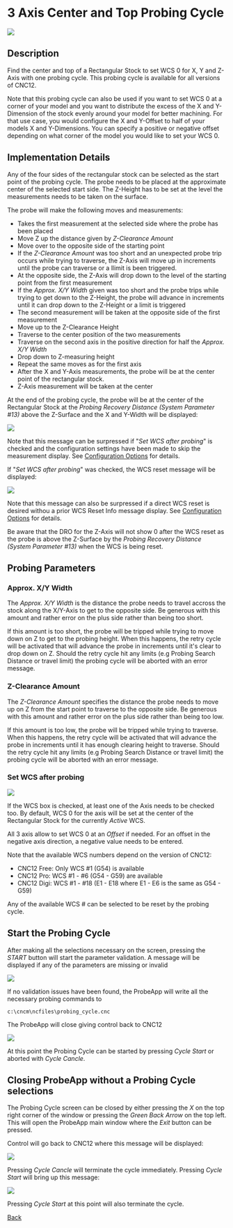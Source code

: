 # 3 Axis Center and Top Probing Cycle

![](/images/pa013.PNG)

## Description
Find the center and top of a Rectangular Stock to set WCS 0 for X, Y and Z-Axis with one probing cycle. This probing cycle is available for all versions of CNC12.

Note that this probing cycle can also be used if you want to set WCS 0 at a corner of your model and you want to distribute the excess of the X and Y-Dimension of the stock evenly around your model for better machining.
For that use case, you would configure the X and Y-Offset to half of your models X and Y-Dimensions. 
You can specify a positive or negative offset depending on what corner of the model you would like to set your WCS 0.

## Implementation Details
Any of the four sides of the rectangular stock can be selected as the start point of the probing cycle.
The probe needs to be placed at the approximate center of the selected start side.
The Z-Height has to be set at the level the measurements needs to be taken on the surface.

The probe will make the following moves and measurements:

* Takes the first measurement at the selected side where the probe has been placed
* Move Z up the distance given by *Z-Clearance Amount*
* Move over to the opposite side of the starting point
* If the *Z-Clearance Amount* was too short and an unexpected probe trip occurs while trying to traverse, the Z-Axis will move up in increments until the probe can traverse or a llimit is been triggered.
* At the opposite side, the Z-Axis will drop down to the level of the starting point from the first measurement
* If the *Approx. X/Y Width* given was too short and the probe trips while trying to get down to the Z-Height, the probe will advance in increments until it can drop down to the Z-Height or a limit is triggered 
* The second measurement will be taken at the opposite side of the first measurement
* Move up to the Z-Clearance Height
* Traverse to the center position of the two measurements
* Traverse on the second axis in the positive direction for half the *Approx. X/Y Width*
* Drop down to Z-measuring height
* Repeat the same moves as for the first axis
* After the X and Y-Axis measurements, the probe will be at the center point of the rectangular stock.
* Z-Axis measurement will be taken at the center

At the end of the probing cycle, the probe will be at the center of the Rectangular Stock at the *Probing Recovery Distance (System Parameter #13)* above the Z-Surface and the X and Y-Width will be displayed:

![](/images/pa038.PNG)

Note that this message can be surpressed if "*Set WCS after probing*" is checked and the configuration settings have been made to skip the measurement display.
See [Configuration Options](configuration.md) for details.

If "*Set WCS after probing*" was checked, the WCS reset message will be displayed:

![](/images/pa039.PNG)

Note that this message can also be surpressed if a direct WCS reset is desired withou a prior WCS Reset Info message display.
See [Configuration Options](configuration.md) for details.

Be aware that the DRO for the Z-Axis will not show 0 after the WCS reset as the probe is above the Z-Surface by the *Probing Recovery Distance (System Parameter #13)* when the WCS is being reset.

## Probing Parameters
### Approx. X/Y Width
The *Approx. X/Y Width* is the distance the probe needs to travel accross the stock along the X/Y-Axis to get to the opposite side.
Be generous with this amount and rather error on the plus side rather than being too short. 

If this amount is too short, the probe will be tripped while trying to move down on Z to get to the probing height. 
When this happens, the retry cycle will be activated that will advance the probe in increments until it's clear to drop down on Z.
Should the retry cycle hit any limits (e.g Probing Search Distance or travel limit) the probing cycle will be aborted with an error message.

### Z-Clearance Amount
The *Z-Clearance Amount* specifies the distance the probe needs to move up on Z from the start point to traverse to the opposite side. 
Be generous with this amount and rather error on the plus side rather than being too low. 

If this amount is too low, the probe will be tripped while trying to traverse. 
When this happens, the retry cycle will be activated that will advance the probe in increments until it has enough clearing height to traverse.
Should the retry cycle hit any limits (e.g Probing Search Distance or travel limit) the probing cycle will be aborted with an error message.

### Set WCS after probing

![](/images/pa040.PNG)

If the WCS box is checked, at least one of the Axis needs to be checked too. 
By default, WCS 0 for the axis will be set at the center of the Rectangular Stock for the currently *Active* WCS.

All 3 axis allow to set WCS 0 at an *Offset* if needed. For an offset in the negative axis direction, a negative value needs to be entered.

Note that the available WCS numbers depend on the version of CNC12:

* CNC12 Free: Only WCS #1 (G54) is available
* CNC12 Pro: WCS #1 - #6 (G54 - G59) are available
* CNC12 Digi: WCS #1 - #18 (E1 - E18 where E1 - E6 is the same as G54 - G59)

Any of the available WCS # can be selected to be reset by the probing cycle.

## Start the Probing Cycle
After making all the selections necessary on the screen, pressing the *START* button will start the parameter validation.
A message will be displayed if any of the parameters are missing or invalid

![](/images/pa023.PNG)

If no validation issues have been found, the ProbeApp will write all the necessary probing commands to
```
c:\cncm\ncfiles\probing_cycle.cnc
```
The ProbeApp will close giving control back to CNC12

![](/images/pa024.PNG)

At this point the Probing Cycle can be started by pressing *Cycle Start* or aborted with *Cycle Cancle*.

## Closing ProbeApp without a Probing Cycle selections
The Probing Cycle screen can be closed by either pressing the *X* on the top right corner of the window or pressing the *Green Back Arrow* on the top left.
This will open the ProbeApp main window where the *Exit* button can be pressed.

Control will go back to CNC12 where this message will be displayed:

![](/images/pa024.PNG)

Pressing *Cycle Cancle* will terminate the cycle immediately. Pressing *Cycle Start* will bring up this message:

![](/images/pa025.PNG)

Pressing *Cycle Start* at this point will also terminate the cycle.



[Back](index.md)

